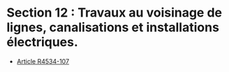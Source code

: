 # Section 12 : Travaux au voisinage de lignes,  canalisations et installations électriques.

* [Article R4534-107](./LEGIARTI000018529077.md)

